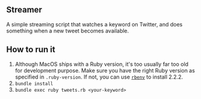 ## Streamer
A simple streaming script that watches a keyword on Twitter, and does something when a new tweet becomes available.

## How to run it

1. Although MacOS ships with a Ruby version, it's too usually far too old for development purpose. Make sure you have the right Ruby version as specified in `.ruby-version`. If not, you can use [`rbenv`](https://github.com/rbenv/rbenv) to install 2.2.2.
1. `bundle install`
1. `bundle exec ruby tweets.rb <your-keyword>`
